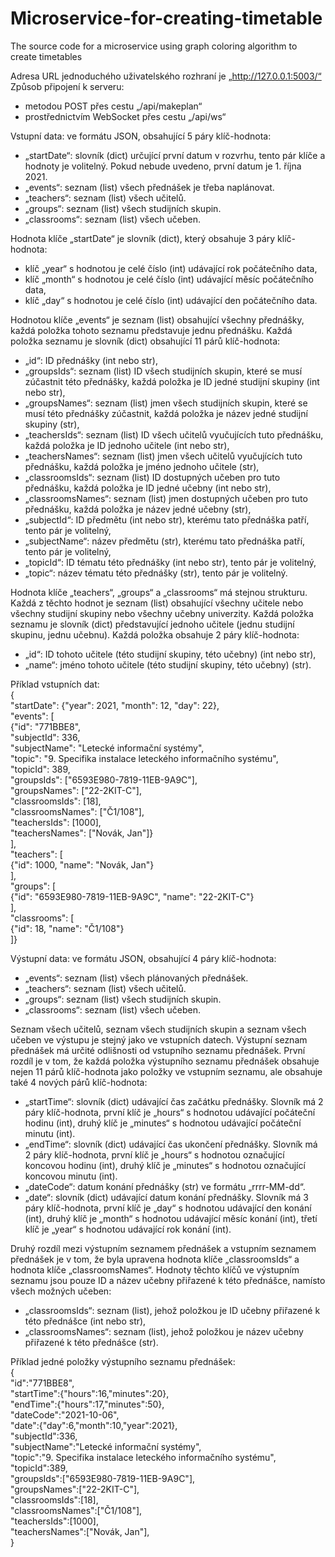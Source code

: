 # Microservice-for-creating-timetable
The source code for a microservice using graph coloring algorithm to create timetables

Adresa URL jednoduchého uživatelského rozhraní je „http://127.0.0.1:5003/“
Způsob připojení k serveru:
+ metodou POST přes cestu „/api/makeplan“
+ prostřednictvím WebSocket přes cestu „/api/ws“

Vstupní data: ve formátu JSON, obsahující 5 páry klíč-hodnota:
+ „startDate“: slovník (dict) určující první datum v rozvrhu, tento pár klíče a hodnoty je volitelný. Pokud nebude uvedeno, první datum je 1. října 2021.
+ „events“: seznam (list) všech přednášek je třeba naplánovat.
+ „teachers“: seznam (list) všech učitelů.
+ „groups“: seznam (list) všech studijních skupin.
+ „classrooms“: seznam (list) všech učeben.

Hodnota klíče „startDate“ je slovník (dict), který obsahuje 3 páry klíč-hodnota:
+ klíč „year“ s hodnotou je celé číslo (int) udávající rok počátečního data,
+ klíč „month“ s hodnotou je celé číslo (int) udávající měsíc počátečního data,
+ klíč „day“ s hodnotou je celé číslo (int) udávající den počátečního data.

Hodnotou klíče „events“ je seznam (list) obsahující všechny přednášky, každá položka tohoto seznamu představuje jednu přednášku. Každá položka seznamu je slovník (dict) obsahující 11 párů klíč-hodnota:
+ „id“: ID přednášky (int nebo str),
+ „groupsIds“: seznam (list) ID všech studijních skupin, které se musí zúčastnit této přednášky, každá položka je ID jedné studijní skupiny (int nebo str),
+ „groupsNames“: seznam (list) jmen všech studijních skupin, které se musí této přednášky zúčastnit, každá položka je název jedné studijní skupiny (str), 
+ „teachersIds“: seznam (list) ID všech učitelů vyučujících tuto přednášku, každá položka je ID jednoho učitele (int nebo str),
+ „teachersNames“: seznam (list) jmen všech učitelů vyučujících tuto přednášku, každá položka je jméno jednoho učitele (str),
+ „classroomsIds“: seznam (list) ID dostupných učeben pro tuto přednášku, každá položka je ID jedné učebny (int nebo str),
+ „classroomsNames“: seznam (list) jmen dostupných učeben pro tuto přednášku, každá položka je název jedné učebny (str),
+ „subjectId“: ID předmětu (int nebo str), kterému tato přednáška patří, tento pár je volitelný,
+ „subjectName“: název předmětu (str), kterému tato přednáška patří, tento pár je volitelný,
+ „topicId“: ID tématu této přednášky (int nebo str), tento pár je volitelný,
+ „topic“: název tématu této přednášky (str), tento pár je volitelný.

Hodnota klíče „teachers“, „groups“ a „classrooms“ má stejnou strukturu. Každá z těchto hodnot je seznam (list) obsahující všechny učitele nebo všechny studijní skupiny nebo všechny učebny univerzity. Každá položka seznamu je slovník (dict) představující jednoho učitele (jednu studijní skupinu, jednu učebnu). Každá položka obsahuje 2 páry klíč-hodnota:
+ „id“: ID tohoto učitele (této studijní skupiny, této učebny) (int nebo str),
+ „name“: jméno tohoto učitele (této studijní skupiny, této učebny) (str).

Příklad vstupních dat: <br />
{ <br />
    "startDate": {"year": 2021, "month": 12, "day": 22}, <br />
    "events": [ <br />
    {"id": "771BBE8",  <br />
    "subjectId": 336, <br />
    "subjectName": "Letecké informační systémy", <br />
    "topic": "9. Specifika instalace leteckého informačního systému", <br />
    "topicId": 389, <br />
    "groupsIds": ["6593E980-7819-11EB-9A9C"],<br />
    "groupsNames": ["22-2KIT-C"],<br />
    "classroomsIds": [18], <br />
    "classroomsNames": ["Č1/108"], <br />
    "teachersIds": [1000],<br />
    "teachersNames": ["Novák, Jan"]}<br />
    ],<br />
    "teachers": [<br />
    {"id": 1000, "name": "Novák, Jan"}<br />
    ],<br />
    "groups": [<br />
    {"id": "6593E980-7819-11EB-9A9C", "name": "22-2KIT-C"}<br />
    ],<br />
    "classrooms": [<br />
    {"id": 18, "name": "Č1/108"}<br />
 ]}

Výstupní data: ve formátu JSON, obsahující 4 páry klíč-hodnota:
+ „events“: seznam (list) všech plánovaných přednášek.
+ „teachers“: seznam (list) všech učitelů.
+ „groups“: seznam (list) všech studijních skupin.
+ „classrooms“: seznam (list) všech učeben.

Seznam všech učitelů, seznam všech studijních skupin a seznam všech učeben ve výstupu je stejný jako ve vstupních datech. 
Výstupní seznam přednášek má určité odlišnosti od vstupního seznamu přednášek. První rozdíl je v tom, že každá položka výstupního seznamu přednášek obsahuje nejen 11 párů klíč-hodnota jako položky ve vstupním seznamu, ale obsahuje také 4 nových párů klíč-hodnota:
+ „startTime“: slovník (dict) udávající čas začátku přednášky. Slovník má 2 páry klíč-hodnota, první klíč je „hours“ s hodnotou udávající počáteční hodinu (int), druhý klíč je „minutes“ s hodnotou udávající počáteční minutu (int).
+ „endTime“: slovník (dict) udávající čas ukončení přednášky. Slovník má 2 páry klíč-hodnota, první klíč je „hours“ s hodnotou označující koncovou hodinu (int), druhý klíč je „minutes“ s hodnotou označující koncovou minutu (int).
+ „dateCode“: datum konání přednášky (str) ve formátu „rrrr-MM-dd“.
+ „date“: slovník (dict) udávající datum konání přednášky. Slovník má 3 páry klíč-hodnota, první klíč je „day“ s hodnotou udávající den konání (int), druhý klíč je „month“ s hodnotou udávající měsíc konání (int), třetí klíč je „year“ s hodnotou udávající rok konání (int).

Druhý rozdíl mezi výstupním seznamem přednášek a vstupním seznamem přednášek je v tom, že byla upravena hodnota klíče „classroomsIds“ a hodnota klíče „classroomsNames“. Hodnoty těchto klíčů ve výstupním seznamu jsou pouze ID a název učebny přiřazené k této přednášce, namísto všech možných učeben:
+ „classroomsIds“: seznam (list), jehož položkou je ID učebny přiřazené k této přednášce (int nebo str),
+ „classroomsNames“: seznam (list), jehož položkou je název učebny přiřazené k této přednášce (str).

Příklad jedné položky výstupního seznamu přednášek:<br />
    {<br />
    "id":"771BBE8",<br />
    "startTime":{"hours":16,"minutes":20},<br />
    "endTime":{"hours":17,"minutes":50},<br />
    "dateCode":"2021-10-06",<br />
    "date":{"day":6,"month":10,"year":2021},<br />
    "subjectId":336,<br />
    "subjectName":"Letecké informační systémy",<br />
    "topic":"9. Specifika instalace leteckého informačního systému",<br />
    "topicId":389,<br />
    "groupsIds":["6593E980-7819-11EB-9A9C"],<br />
    "groupsNames":["22-2KIT-C"],<br />
    "classroomsIds":[18],<br />
    "classroomsNames":["Č1/108"],<br />
    "teachersIds":[1000],<br />
    "teachersNames":["Novák, Jan"],<br />
    }

